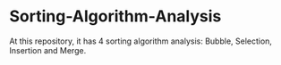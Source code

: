 # Sorting-Algorithm-Analysis
At this repository, it has 4 sorting algorithm analysis: Bubble, Selection, Insertion and Merge.
